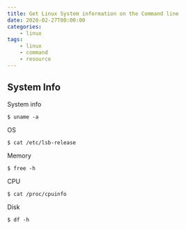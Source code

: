 ```yaml
---
title: Get Linux System information on the Command line
date: 2020-02-27T00:00:00
categories:
    - linux
tags:
    - linux
    - command
    - resource
---
```


## System Info

System info

    $ uname -a

OS

    $ cat /etc/lsb-release 

Memory

    $ free -h

CPU

    $ cat /proc/cpuinfo 

Disk

    $ df -h